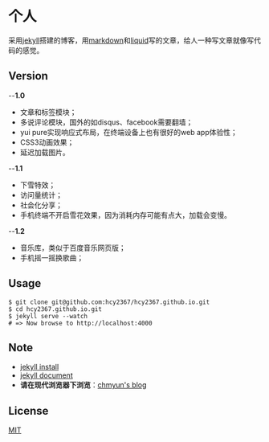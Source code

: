# 个人

采用[jekyll](http://jekyllrb.com/)搭建的博客，用[markdown](http://daringfireball.net/projects/markdown/)和[liquid](https://github.com/Shopify/liquid/wiki)写的文章，给人一种写文章就像写代码的感觉。

## Version

--**1.0**
* 文章和标签模块；
* 多说评论模块，国外的如disqus、facebook需要翻墙；
* yui pure实现响应式布局，在终端设备上也有很好的web app体验性；
* CSS3动画效果；
* 延迟加载图片。

--**1.1**
* 下雪特效；
* 访问量统计；
* 社会化分享；
* 手机终端不开启雪花效果，因为消耗内存可能有点大，加载会变慢。

--**1.2**
* 音乐库，类似于百度音乐网页版；
* 手机摇一摇换歌曲；

## Usage
    $ git clone git@github.com:hcy2367/hcy2367.github.io.git
    $ cd hcy2367.github.io.git
    $ jekyll serve --watch
	# => Now browse to http://localhost:4000

## Note
* [jekyll install](http://jekyllrb.com/docs/installation/)
* [jekyll document](http://jekyllrb.com/docs/home/)
* **请在现代浏览器下浏览**：[chmyun's blog](http://hcy2367.github.io)

## License

[MIT](http://opensource.org/licenses/MIT)

